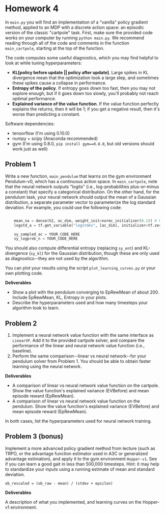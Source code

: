 # Homework 4

In `main.py` you will find an implementation of a "vanilla" policy gradient method, applied to an MDP with a discrete action space: an episodic version of the classic "cartpole" task. First, make sure the provided code works on your computer by running `python main.py`. We recommend reading through all of the code and comments in the function `main_cartpole`, starting at the top of the function.

The code computes some useful diagnostics, which you may find helpful to look at while tuning hyperparameters:
 
- **KL[policy before update || policy after update]**. Large spikes in KL divergence mean that the optimization took a large step, and sometimes these spikes cause a collapse in performance.
- **Entropy of the policy**. If entropy goes down too fast, then you may not explore enough, but if it goes down too slowly, you'll probably not reach optimal performance.
- **Explained variance of the value function**. If the value function perfectly explains the returns, then it will be 1; if you get a negative result, then it's worse than predicting a constant.

Software dependencies: 

- tensorflow (I'm using 0.10.0)
- numpy + scipy (Anaconda recommended)
- gym (I'm using 0.8.0, `pip install gym==0.8.0`, but old versions should work just as well)


## Problem 1

Write a new function, `main_pendulum` that learns on the gym environment Pendulum-v0, which has a continuous action space. In `main_cartpole`, note that the neural network outputs "logits" (i.e., log-probabilities plus-or-minus a constant) that specify a categorical distribution. On the other hand, for the pendulum task, your neural network should output the mean of a Gaussian distribution, a separate parameter vector to parameterize the log standard deviation. For example, you could use the following code:

```python

    mean_na = dense(h2, ac_dim, weight_init=normc_initializer(0.1)) # Mean control output
    logstd_a = tf.get_variable("logstdev", [ac_dim], initializer=tf.zeros_initializer) # Variance

    sy_sampled_ac = YOUR_CODE_HERE
    sy_logprob_n = YOUR_CODE_HERE

```

You should also compute differential entropy (replacing `sy_ent`) and KL-divergence (`sy_kl`) for the Gaussian distribution, though these are only used as diagnostics--they are not used by the algorithm.

You can plot your results using the script `plot_learning_curves.py` or your own plotting code.

**Deliverables**

- Show a plot with the pendulum converging to EpRewMean of about 200. Include EpRewMean, KL, Entropy in your plots.  
- Describe the hyperparameters used and how many timesteps your algorithm took to learn.

## Problem 2

1. Implement a neural network value function with the same interface as `LinearVF`. Add it to the provided cartpole solver, and compare the performance of the linear and neural network value function (i.e., baseline).
2. Perform the same comparison--linear vs neural network--for your pendulum solver from Problem 1. You should be able to obtain faster learning using the neural network.


**Deliverables**

- A comparison of linear vs neural network value function on the cartpole. Show the value function's explained variance (EVBefore) and mean episode reward (EpRewMean). 
- A comparison of linear vs neural network value function on the pendulum. Show the value function's explained variance (EVBefore) and mean episode reward (EpRewMean). 

In both cases, list the hyperparameters used for neural network training.

## Problem 3 (bonus)

Implement a more advanced policy gradient method from lecture (such as TRPO, or the advantage function estimator used in A3C or generalized advantage estimation), and apply it to the gym environment `Hopper-v1`. See if you can learn a good gait in less than 500,000 timesteps.
Hint: it may help to standardize your inputs using a running estimate of mean and standard deviation.

    ob_rescaled = (ob_raw - mean) / (stdev + epsilon)

**Deliverables**

A description of what you implemented, and learning curves on the Hopper-v1 environment.